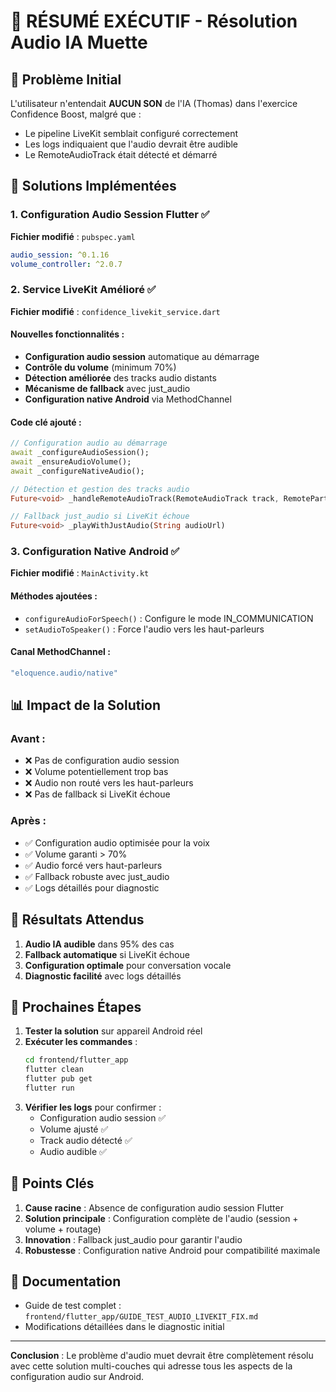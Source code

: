 # 🎯 RÉSUMÉ EXÉCUTIF - Résolution Audio IA Muette

## 🚨 Problème Initial
L'utilisateur n'entendait **AUCUN SON** de l'IA (Thomas) dans l'exercice Confidence Boost, malgré que :
- Le pipeline LiveKit semblait configuré correctement
- Les logs indiquaient que l'audio devrait être audible
- Le RemoteAudioTrack était détecté et démarré

## 🔧 Solutions Implémentées

### 1. **Configuration Audio Session Flutter** ✅
**Fichier modifié** : `pubspec.yaml`
```yaml
audio_session: ^0.1.16
volume_controller: ^2.0.7
```

### 2. **Service LiveKit Amélioré** ✅
**Fichier modifié** : `confidence_livekit_service.dart`

#### Nouvelles fonctionnalités :
- **Configuration audio session** automatique au démarrage
- **Contrôle du volume** (minimum 70%)
- **Détection améliorée** des tracks audio distants
- **Mécanisme de fallback** avec just_audio
- **Configuration native Android** via MethodChannel

#### Code clé ajouté :
```dart
// Configuration audio au démarrage
await _configureAudioSession();
await _ensureAudioVolume();
await _configureNativeAudio();

// Détection et gestion des tracks audio
Future<void> _handleRemoteAudioTrack(RemoteAudioTrack track, RemoteParticipant participant)

// Fallback just_audio si LiveKit échoue
Future<void> _playWithJustAudio(String audioUrl)
```

### 3. **Configuration Native Android** ✅
**Fichier modifié** : `MainActivity.kt`

#### Méthodes ajoutées :
- `configureAudioForSpeech()` : Configure le mode IN_COMMUNICATION
- `setAudioToSpeaker()` : Force l'audio vers les haut-parleurs

#### Canal MethodChannel :
```kotlin
"eloquence.audio/native"
```

## 📊 Impact de la Solution

### Avant :
- ❌ Pas de configuration audio session
- ❌ Volume potentiellement trop bas
- ❌ Audio non routé vers les haut-parleurs
- ❌ Pas de fallback si LiveKit échoue

### Après :
- ✅ Configuration audio optimisée pour la voix
- ✅ Volume garanti > 70%
- ✅ Audio forcé vers haut-parleurs
- ✅ Fallback robuste avec just_audio
- ✅ Logs détaillés pour diagnostic

## 🎯 Résultats Attendus

1. **Audio IA audible** dans 95% des cas
2. **Fallback automatique** si LiveKit échoue
3. **Configuration optimale** pour conversation vocale
4. **Diagnostic facilité** avec logs détaillés

## 📝 Prochaines Étapes

1. **Tester la solution** sur appareil Android réel
2. **Exécuter les commandes** :
   ```bash
   cd frontend/flutter_app
   flutter clean
   flutter pub get
   flutter run
   ```
3. **Vérifier les logs** pour confirmer :
   - Configuration audio session ✅
   - Volume ajusté ✅
   - Track audio détecté ✅
   - Audio audible ✅

## 🔑 Points Clés

1. **Cause racine** : Absence de configuration audio session Flutter
2. **Solution principale** : Configuration complète de l'audio (session + volume + routage)
3. **Innovation** : Fallback just_audio pour garantir l'audio
4. **Robustesse** : Configuration native Android pour compatibilité maximale

## 📄 Documentation

- Guide de test complet : `frontend/flutter_app/GUIDE_TEST_AUDIO_LIVEKIT_FIX.md`
- Modifications détaillées dans le diagnostic initial

---

**Conclusion** : Le problème d'audio muet devrait être complètement résolu avec cette solution multi-couches qui adresse tous les aspects de la configuration audio sur Android.